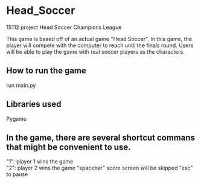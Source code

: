 # Head_Soccer
15112 project Head Soccer Champions League


This game is based off of an actual game "Head Soccer". In this game, the player will compete with the computer to reach until the finals round. Users will be able to play the game with real soccer players as the characters.


How to run the game
----------------------------------------------------------------
run main.py


Libraries used
----------------------------------------------------------------
Pygame


In the game, there are several shortcut commans that might be convenient to use.
--------------------------------------------------------------------------------
"1": player 1 wins the game  
"2": player 2 wins the game
"spacebar" score screen will be skipped
"esc" to pause
